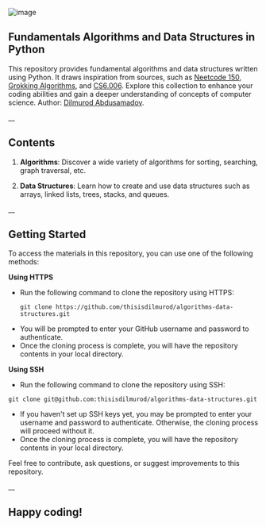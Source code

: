 ![image](https://github.com/thisisdilmurod/algorithms-data-structures/assets/100064552/874242db-6ac2-41ed-9bb3-01a9ac6a3afe)

## Fundamentals Algorithms and Data Structures in Python

This repository provides fundamental algorithms and data structures written using Python. It draws inspiration from sources, such as [Neetcode 150](https://neetcode.io/practice), [Grokking Algorithms](https://www.manning.com/books/grokking-algorithms), 
and [CS6.006](https://ocw.mit.edu/courses/6-006-introduction-to-algorithms-spring-2020/). Explore this collection to enhance your coding abilities and gain a deeper understanding of concepts of computer science. Author: [Dilmurod Abdusamadov](https://www.github.com/thisisdilmurod).

__

## Contents

1. **Algorithms**: Discover a wide variety of algorithms for sorting, searching, graph traversal, etc.

2. **Data Structures**: Learn how to create and use data structures such as arrays, linked lists, trees, stacks, and queues.

__

## Getting Started

To access the materials in this repository, you can use one of the following methods:

**Using HTTPS**

- Run the following command to clone the repository using HTTPS:
   ```shell
   git clone https://github.com/thisisdilmurod/algorithms-data-structures.git
   ```
- You will be prompted to enter your GitHub username and password to authenticate.
- Once the cloning process is complete, you will have the repository contents in your local directory.

**Using SSH**
- Run the following command to clone the repository using SSH:
```shell
git clone git@github.com:thisisdilmurod/algorithms-data-structures.git
```
- If you haven't set up SSH keys yet, you may be prompted to enter your username and password to authenticate. Otherwise, the cloning process will proceed without it.
- Once the cloning process is complete, you will have the repository contents in your local directory.

Feel free to contribute, ask questions, or suggest improvements to this repository.

__

## Happy coding!
